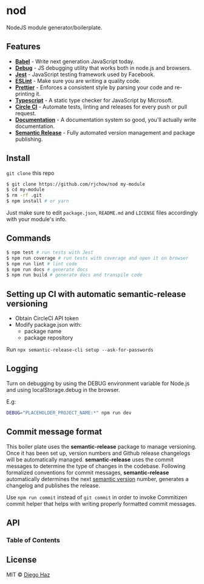 # nod

NodeJS module generator/boilerplate.

## Features

-   [**Babel**](https://babeljs.io/) - Write next generation JavaScript today.
-   [**Debug**](https://github.com/visionmedia/debug) - JS debugging utility that works both in node.js and browsers.
-   [**Jest**](https://facebook.github.io/jest) - JavaScript testing framework used by Facebook.
-   [**ESLint**](http://eslint.org/) - Make sure you are writing a quality code.
-   [**Prettier**](https://prettier.io/) - Enforces a consistent style by parsing your code and re-printing it.
-   [**Typescript**](https://www.typescriptlang.org/) - A static type checker for JavaScript by Microsoft.
-   [**Circle CI**](https://circleci.com/) - Automate tests, linting and releases for every push or pull request.
-   [**Documentation**](http://documentation.js.org/) - A documentation system so good, you'll actually write documentation.
-   [**Semantic Release**](https://github.com/semantic-release/semantic-release) - Fully automated version management and package publishing.

## Install

 `git clone` this repo

```sh
$ git clone https://github.com/rjchow/nod my-module
$ cd my-module
$ rm -rf .git
$ npm install # or yarn
```

Just make sure to edit `package.json`, `README.md` and `LICENSE` files accordingly with your module's info.

## Commands

```sh
$ npm test # run tests with Jest
$ npm run coverage # run tests with coverage and open it on browser
$ npm run lint # lint code
$ npm run docs # generate docs
$ npm run build # generate docs and transpile code
```

## Setting up CI with automatic semantic-release versioning

-   Obtain CircleCI API token
-   Modify package.json with:
    -   package name 
    -   package repository 

Run `npx semantic-release-cli setup --ask-for-passwords`

## Logging

Turn on debugging by using the DEBUG environment variable for Node.js and using localStorage.debug in the browser.

E.g:
```bash
DEBUG="PLACEHOLDER_PROJECT_NAME:*" npm run dev
```

## Commit message format

This boiler plate uses the **semantic-release** package to manage versioning. Once it has been set up, version numbers and Github release changelogs will be automatically managed. **semantic-release** uses the commit messages to determine the type of changes in the codebase. Following formalized conventions for commit messages, **semantic-release** automatically determines the next [semantic version](https://semver.org) number, generates a changelog and publishes the release.


Use `npm run commit` instead of `git commit` in order to invoke Commitizen commit helper that helps with writing properly formatted commit messages.

## API

<!-- Generated by documentation.js. Update this documentation by updating the source code. -->

### Table of Contents

## License

MIT © [Diego Haz](https://github.com/diegohaz)
